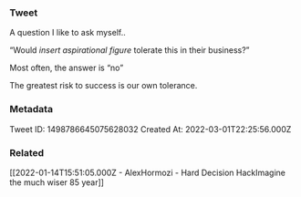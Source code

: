 ### Tweet
A question I like to ask myself.. 

“Would *insert aspirational figure* tolerate this in their business?”

Most often, the answer is “no”

The greatest risk to success is our own tolerance.

### Metadata
Tweet ID: 1498786645075628032
Created At: 2022-03-01T22:25:56.000Z

### Related
[[2022-01-14T15:51:05.000Z - AlexHormozi - Hard Decision HackImagine the much wiser 85 year]]

